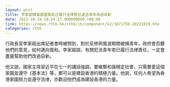 ```yaml
---
layout: post
title: 李家超稱會盡量幫助已履行法律責任違法青年改過自新
date: 2022-10-19 18:24:17.000000000 +08:00
link: https://news.rthk.hk/rthk/ch/component/k2/1671758-20221019.htm
categories: rthk
---
```


行政長官李家超出席記者會時被問到，對於反修例風波期間被捕青年，政府會否聽他們的意見，如何邁向復和。李家超說，有關犯法青年若已履行法律責任，一定會盡量幫助他們改過自新。

他又說，國家主席習近平在七一的講話強調，要維繫和諧穩定社會，只需要愛這個家園並遵守《基本法》等，都可以是建設香港的積極力量。他說，任何人希望為香港家園努力並遵守法律，亦歡迎他們成為建設香港的力量。
